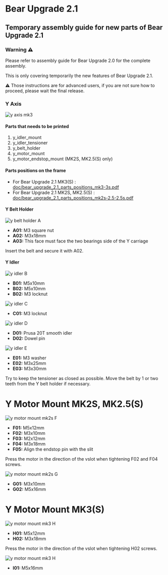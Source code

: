 # Bear Upgrade 2.1

## Temporary assembly guide for new parts of Bear Upgrade 2.1


### Warning :warning:

Please refer to assembly guide for Bear Upgrade 2.0 for the complete assembly.

This is only covering temporarily the new features of Bear Upgrade 2.1.

:warning: Those instructions are for advanced users, if you are not sure how to proceed, please wait the final release.


### Y Axis

![y axis mk3](img_assembly_guide/y_axis_mk3_01.jpg)

#### Parts that needs to be printed

  1. y_idler_mount
  1. y_idler_tensioner
  1. y_belt_holder
  1. y_motor_mount
  1. y_motor_endstop_mount (MK2S, MK2.5(S) only)


#### Parts positions on the frame

  * For Bear Upgrade 2.1 MK3(S) : [doc/bear_upgrade_2.1_parts_positions_mk3-3s.pdf](../../doc/bear_upgrade_2.1_parts_positions_mk3-3s.pdf)
  * For Bear Upgrade 2.1 MK2S, MK2.5(S) : [doc/bear_upgrade_2.1_parts_positions_mk2s-2.5-2.5s.pdf](../../bear_upgrade_2.1_parts_positions_mk2s-2.5-2.5s.pdf)


#### Y Belt Holder

![y belt holder A](img_assembly_guide/y_belt_holder.jpg)
  * **A01:** M3 square nut
  * **A02:** M3x18mm
  * **A03:** This face must face the two bearings side of the Y carriage

Insert the belt and secure it with A02.


#### Y Idler

![y idler B](img_assembly_guide/y_idler_01.jpg)
* **B01:** M5x10mm
* **B02:** M5x10mm
* **B02:** M3 locknut

![y idler C](img_assembly_guide/y_idler_02.jpg)
* **C01:** M3 locknut

![y idler D](img_assembly_guide/y_idler_03.jpg)
* **D01:** Prusa 20T smooth idler
* **D02:** Dowel pin

![y idler E](img_assembly_guide/y_idler_04.jpg)
* **E01:** M3 washer
* **E02:** M3x25mm
* **E03:** M3x30mm

Try to keep the tensioner as closed as possible. Move the belt by 1 or two teeth from the Y belt holder if necessary.


# Y Motor Mount MK2S, MK2.5(S)

![y motor mount mk2s F](img_assembly_guide/y_motor_mount_mk2s_01.jpg)
* **F01:** M5x12mm
* **F02:** M3x10mm
* **F03:** M2x12mm
* **F04:** M3x18mm
* **F05:** Align the endstop pin with the slit

Press the motor in the direction of the vslot when tightening F02 and F04 screws.

![y motor mount mk2s G](img_assembly_guide/y_motor_mount_mk2s_02.jpg)
* **G01:** M3x10mm
* **G02:** M5x16mm


# Y Motor Mount MK3(S)

![y motor mount mk3 H](img_assembly_guide/y_motor_mount_mk3_01.jpg)
* **H01:** M5x12mm
* **H02:** M3x18mm

Press the motor in the direction of the vslot when tightening H02 screws.

![y motor mount mk3 H](img_assembly_guide/y_motor_mount_mk3_02.jpg)
* **I01:** M5x16mm

